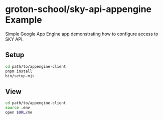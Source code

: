 # groton-school/sky-api-appengine Example

Simple Google App Engine app demonstrating how to configure access to SKY API.

## Setup

```sh
cd path/to/appengine-client
pnpm install
bin/setup.mjs
```

## View

```sh
cd path/to/appengine-client
source .env
open $URL/me
```
